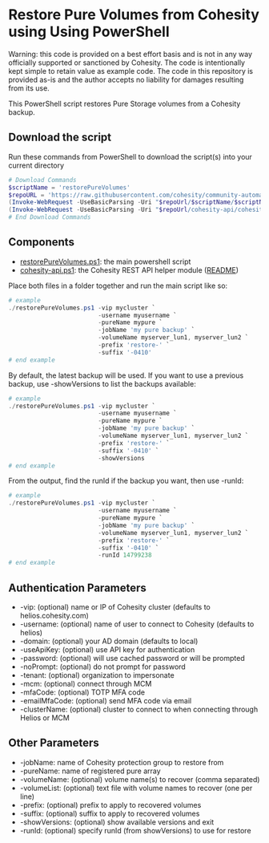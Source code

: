 # Restore Pure Volumes from Cohesity using Using PowerShell

Warning: this code is provided on a best effort basis and is not in any way officially supported or sanctioned by Cohesity. The code is intentionally kept simple to retain value as example code. The code in this repository is provided as-is and the author accepts no liability for damages resulting from its use.

This PowerShell script restores Pure Storage volumes from a Cohesity backup.

## Download the script

Run these commands from PowerShell to download the script(s) into your current directory

```powershell
# Download Commands
$scriptName = 'restorePureVolumes'
$repoURL = 'https://raw.githubusercontent.com/cohesity/community-automation-samples/main/powershell'
(Invoke-WebRequest -UseBasicParsing -Uri "$repoUrl/$scriptName/$scriptName.ps1").content | Out-File "$scriptName.ps1"; (Get-Content "$scriptName.ps1") | Set-Content "$scriptName.ps1"
(Invoke-WebRequest -UseBasicParsing -Uri "$repoUrl/cohesity-api/cohesity-api.ps1").content | Out-File cohesity-api.ps1; (Get-Content cohesity-api.ps1) | Set-Content cohesity-api.ps1
# End Download Commands
```

## Components

* [restorePureVolumes.ps1](https://raw.githubusercontent.com/cohesity/community-automation-samples/main/powershell/restorePureVolumes/restorePureVolumes.ps1): the main powershell script
* [cohesity-api.ps1](https://raw.githubusercontent.com/cohesity/community-automation-samples/main/powershell/cohesity-api/cohesity-api.ps1): the Cohesity REST API helper module ([README](https://github.com/cohesity/community-automation-samples/tree/main/powershell/cohesity-api))

Place both files in a folder together and run the main script like so:

```powershell
# example
./restorePureVolumes.ps1 -vip mycluster `
                         -username myusername `
                         -pureName mypure `
                         -jobName 'my pure backup' `
                         -volumeName myserver_lun1, myserver_lun2 `
                         -prefix 'restore-' `
                         -suffix '-0410'
# end example
```

By default, the latest backup will be used. If you want to use a previous backup, use -showVersions to list the backups available:

```powershell
# example
./restorePureVolumes.ps1 -vip mycluster `
                         -username myusername `
                         -pureName mypure `
                         -jobName 'my pure backup' `
                         -volumeName myserver_lun1, myserver_lun2 `
                         -prefix 'restore-' `
                         -suffix '-0410' `
                         -showVersions
# end example
```

From the output, find the runId if the backup you want, then use -runId:

```powershell
# example
./restorePureVolumes.ps1 -vip mycluster `
                         -username myusername `
                         -pureName mypure `
                         -jobName 'my pure backup' `
                         -volumeName myserver_lun1, myserver_lun2 `
                         -prefix 'restore-' `
                         -suffix '-0410' `
                         -runId 14799238
# end example
```

## Authentication Parameters

* -vip: (optional) name or IP of Cohesity cluster (defaults to helios.cohesity.com)
* -username: (optional) name of user to connect to Cohesity (defaults to helios)
* -domain: (optional) your AD domain (defaults to local)
* -useApiKey: (optional) use API key for authentication
* -password: (optional) will use cached password or will be prompted
* -noPrompt: (optional) do not prompt for password
* -tenant: (optional) organization to impersonate
* -mcm: (optional) connect through MCM
* -mfaCode: (optional) TOTP MFA code
* -emailMfaCode: (optional) send MFA code via email
* -clusterName: (optional) cluster to connect to when connecting through Helios or MCM

## Other Parameters

* -jobName: name of Cohesity protection group to restore from
* -pureName: name of registered pure array
* -volumeName: (optional) volume name(s) to recover (comma separated)
* -volumeList: (optional) text file with volume names to recover (one per line)
* -prefix: (optional) prefix to apply to recovered volumes
* -suffix: (optional) suffix to apply to recovered volumes
* -showVersions: (optional) show available versions and exit
* -runId: (optional) specify runId (from showVersions) to use for restore
